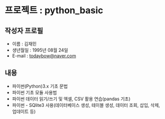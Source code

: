 # 프로젝트 : python_basic


## 작성자 프로필

  - 이름 : 김재민
  - 생년월일 : 1995년 08월 24일
  - E-mail : todaybow@naver.com
  
## 내용

  - 파이썬(Python)3.x 기초 문법
  - 파이썬 기초 모듈 사용법
  - 파이썬 데이터 읽기/쓰기 및 엑셀, CSV 활용 연습(pandas 기초)
  - 파이썬 - SQlite3 사용(데이터베이스 생성, 테이블 생성, 데이터 조회, 삽입, 삭제, 업데이트 등)
  
